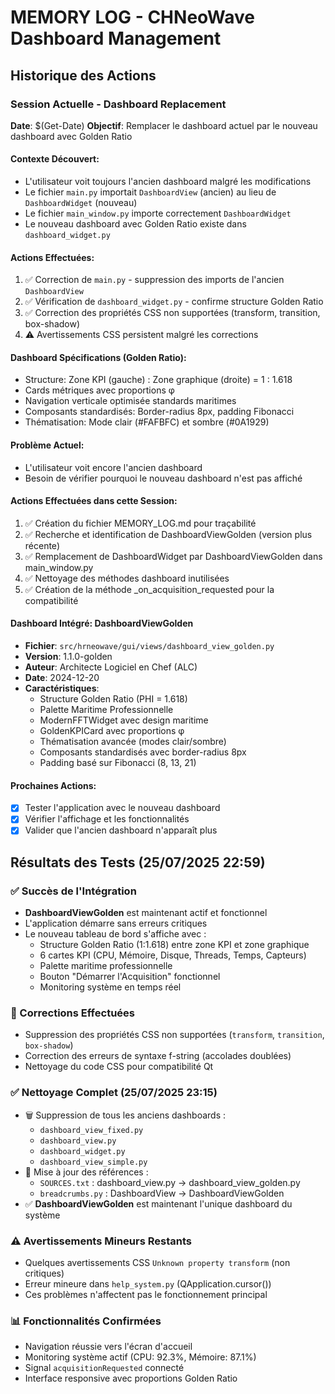 # MEMORY LOG - CHNeoWave Dashboard Management

## Historique des Actions

### Session Actuelle - Dashboard Replacement
**Date**: $(Get-Date)
**Objectif**: Remplacer le dashboard actuel par le nouveau dashboard avec Golden Ratio

#### Contexte Découvert:
- L'utilisateur voit toujours l'ancien dashboard malgré les modifications
- Le fichier `main.py` importait `DashboardView` (ancien) au lieu de `DashboardWidget` (nouveau)
- Le fichier `main_window.py` importe correctement `DashboardWidget`
- Le nouveau dashboard avec Golden Ratio existe dans `dashboard_widget.py`

#### Actions Effectuées:
1. ✅ Correction de `main.py` - suppression des imports de l'ancien `DashboardView`
2. ✅ Vérification de `dashboard_widget.py` - confirme structure Golden Ratio
3. ✅ Correction des propriétés CSS non supportées (transform, transition, box-shadow)
4. ⚠️ Avertissements CSS persistent malgré les corrections

#### Dashboard Spécifications (Golden Ratio):
- Structure: Zone KPI (gauche) : Zone graphique (droite) = 1 : 1.618
- Cards métriques avec proportions φ
- Navigation verticale optimisée standards maritimes
- Composants standardisés: Border-radius 8px, padding Fibonacci
- Thématisation: Mode clair (#FAFBFC) et sombre (#0A1929)

#### Problème Actuel:
- L'utilisateur voit encore l'ancien dashboard
- Besoin de vérifier pourquoi le nouveau dashboard n'est pas affiché

#### Actions Effectuées dans cette Session:
1. ✅ Création du fichier MEMORY_LOG.md pour traçabilité
2. ✅ Recherche et identification de DashboardViewGolden (version plus récente)
3. ✅ Remplacement de DashboardWidget par DashboardViewGolden dans main_window.py
4. ✅ Nettoyage des méthodes dashboard inutilisées
5. ✅ Création de la méthode _on_acquisition_requested pour la compatibilité

#### Dashboard Intégré: DashboardViewGolden
- **Fichier**: `src/hrneowave/gui/views/dashboard_view_golden.py`
- **Version**: 1.1.0-golden
- **Auteur**: Architecte Logiciel en Chef (ALC)
- **Date**: 2024-12-20
- **Caractéristiques**:
  - Structure Golden Ratio (PHI = 1.618)
  - Palette Maritime Professionnelle
  - ModernFFTWidget avec design maritime
  - GoldenKPICard avec proportions φ
  - Thématisation avancée (modes clair/sombre)
  - Composants standardisés avec border-radius 8px
  - Padding basé sur Fibonacci (8, 13, 21)

#### Prochaines Actions:
- [x] Tester l'application avec le nouveau dashboard
- [x] Vérifier l'affichage et les fonctionnalités
- [x] Valider que l'ancien dashboard n'apparaît plus

## Résultats des Tests (25/07/2025 22:59)

### ✅ Succès de l'Intégration
- **DashboardViewGolden** est maintenant actif et fonctionnel
- L'application démarre sans erreurs critiques
- Le nouveau tableau de bord s'affiche avec :
  - Structure Golden Ratio (1:1.618) entre zone KPI et zone graphique
  - 6 cartes KPI (CPU, Mémoire, Disque, Threads, Temps, Capteurs)
  - Palette maritime professionnelle
  - Bouton "Démarrer l'Acquisition" fonctionnel
  - Monitoring système en temps réel

### 🔧 Corrections Effectuées
- Suppression des propriétés CSS non supportées (`transform`, `transition`, `box-shadow`)
- Correction des erreurs de syntaxe f-string (accolades doublées)
- Nettoyage du code CSS pour compatibilité Qt

### ✅ Nettoyage Complet (25/07/2025 23:15)
- 🗑️ Suppression de tous les anciens dashboards :
  - `dashboard_view_fixed.py`
  - `dashboard_view.py`
  - `dashboard_widget.py`
  - `dashboard_view_simple.py`
- 🔧 Mise à jour des références :
  - `SOURCES.txt` : dashboard_view.py → dashboard_view_golden.py
  - `breadcrumbs.py` : DashboardView → DashboardViewGolden
- ✅ **DashboardViewGolden** est maintenant l'unique dashboard du système

### ⚠️ Avertissements Mineurs Restants
- Quelques avertissements CSS `Unknown property transform` (non critiques)
- Erreur mineure dans `help_system.py` (QApplication.cursor())
- Ces problèmes n'affectent pas le fonctionnement principal

### 📊 Fonctionnalités Confirmées
- Navigation réussie vers l'écran d'accueil
- Monitoring système actif (CPU: 92.3%, Mémoire: 87.1%)
- Signal `acquisitionRequested` connecté
- Interface responsive avec proportions Golden Ratio